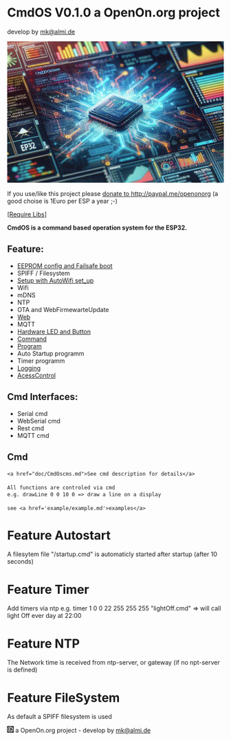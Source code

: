 
# CmdOS V0.1.0 a OpenOn.org project

develop by mk@almi.de

![CmdOS LOGO](images/CmdOS.gif)

If you use/like this project please <a href='http://paypal.me/openonorg<'>donate to http://paypal.me/openonorg</a> (a good choise is 1Euro per ESP a year ;-)

[<a href="libs.md">Require Libs</a>]

**CmdOS is a command based operation system for the ESP32.**

## Feature:
- <a href='doc/CmdOsBoot.md'>EEPROM config and Failsafe boot</a>
- SPIFF / Filesystem
- <a href='doc/CmdOsSetup.md'>Setup with AutoWifi set_up</a>
- Wifi 
- mDNS
- NTP
- OTA and WebFirmewarteUpdate
- <a href="doc/CmdOsWeb.md">Web</a>
- MQTT
- <a href="doc/LedAndSwitch.md">Hardware LED and Button</a>
- <a href="doc/CmdOsCmds.md">Command</a>
- <a href="doc/CmdOsPrg.md">Program</a>
- Auto Startup programm
- Timer programm
- <a href='doc/CmdOsLog.md'>Logging</a>
- <a href='doc/CmdOsAccess.md'>AcessControl</a>

## Cmd Interfaces:
- Serial cmd
- WebSerial cmd
- Rest cmd
- MQTT cmd

## Cmd 
	<a href="doc/CmdOscms.md">See cmd description for details</a>

	All functions are controled via cmd
	e.g. drawLine 0 0 10 0 => draw a line on a display
	
	see <a href='example/example.md'>examples</a>

# Feature Autostart
A filesytem file "/startup.cmd" is automaticly started after startup (after 10 seconds)

# Feature Timer
Add timers via ntp
	e.g. timer 1 0 0 22 255 255 255 "lightOff.cmd" => will call light Off ever day at 22:00 

# Feature NTP
The Network time is received from ntp-server, or gateway (if no npt-server is defined)

# Feature FileSystem
As default a SPIFF filesystem is used
	

![LOGO](images/CmdOS_logo.gif) a OpenOn.org project - develop by mk@almi.de 



	

	

